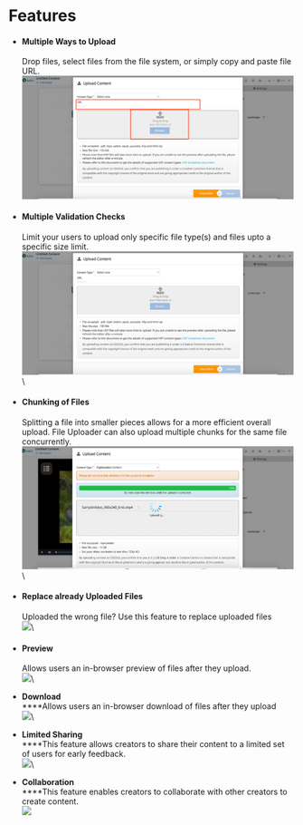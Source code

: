 # Features

*   #### Multiple Ways to Upload

    Drop files, select files from the file system, or simply copy and paste file URL.![](<../../../../.gitbook/assets/image2 (1).png>)


*   #### Multiple Validation Checks

    Limit your users to upload only specific file type(s) and files upto a specific size limit.\
    ![](../../../../.gitbook/assets/image3.png)\

*   #### Chunking of Files

    Splitting a file into smaller pieces allows for a more efficient overall upload. File Uploader can also upload multiple chunks for the same file concurrently.\
    ![](../../../../.gitbook/assets/image4.png)\

*   #### Replace already Uploaded Files

    Uploaded the wrong file? Use this feature to replace uploaded files\
    ![](<../../../../.gitbook/assets/Cursor\_and\_NIT\_🔊 (1).png>)\

*   #### Preview

    Allows users an in-browser preview of files after they upload.\
    ![](../../../../.gitbook/assets/Cursor\_and\_NIT\_🔊.png)\

* &#x20;**Download**\
  ****Allows users an in-browser download of files after they upload\
  ![](<../../../../.gitbook/assets/Cursor\_and\_NIT\_🔊 (8).png>)\

* **Limited Sharing**\
  ****This feature allows creators to share their content to a limited set of users for early feedback.\
  ![](<../../../../.gitbook/assets/Cursor\_and\_NIT\_🔊 (7).png>)\

* **Collaboration**\
  ****This feature enables creators to collaborate with other creators to create content.\
  ![](../../../../.gitbook/assets/NIT\_🔊.png)
